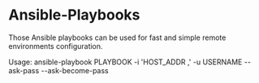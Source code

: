 # Ansible-Playbooks
Those Ansible playbooks can be used for fast and simple remote environments configuration.

Usage:
ansible-playbook PLAYBOOK -i 'HOST_ADDR ,' -u USERNAME --ask-pass --ask-become-pass
